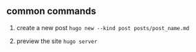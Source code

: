 ## common commands

1. create a new post
`hugo new --kind post posts/post_name.md`

2. preview the site
`hugo server`